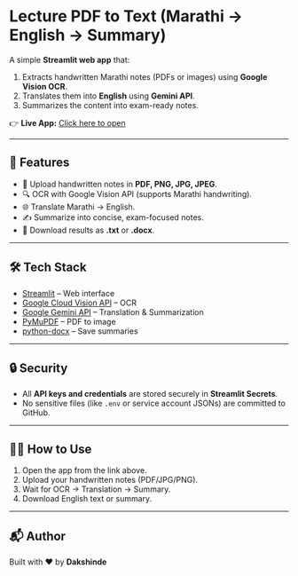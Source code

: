 # Lecture PDF to Text (Marathi → English → Summary)

A simple **Streamlit web app** that:
1. Extracts handwritten Marathi notes (PDFs or images) using **Google Vision OCR**.
2. Translates them into **English** using **Gemini API**.
3. Summarizes the content into exam-ready notes.

👉 **Live App:** [Click here to open](https://lecture-pdf-to-text-iwfqohxnbkdpz62eafhnqq.streamlit.app/)

---

## 🚀 Features
- 📄 Upload handwritten notes in **PDF, PNG, JPG, JPEG**.
- 🔍 OCR with Google Vision API (supports Marathi handwriting).
- 🌐 Translate Marathi → English.
- ✍️ Summarize into concise, exam-focused notes.
- 💾 Download results as **.txt** or **.docx**.

---

## 🛠️ Tech Stack
- [Streamlit](https://streamlit.io/) – Web interface
- [Google Cloud Vision API](https://cloud.google.com/vision) – OCR
- [Google Gemini API](https://ai.google.dev) – Translation & Summarization
- [PyMuPDF](https://pymupdf.readthedocs.io/) – PDF to image
- [python-docx](https://python-docx.readthedocs.io/) – Save summaries

---

## 🔒 Security
- All **API keys and credentials** are stored securely in **Streamlit Secrets**.
- No sensitive files (like `.env` or service account JSONs) are committed to GitHub.

---

## 👨‍💻 How to Use
1. Open the app from the link above.
2. Upload your handwritten notes (PDF/JPG/PNG).
3. Wait for OCR → Translation → Summary.
4. Download English text or summary.

---

## 📬 Author
Built with ❤️ by **Dakshinde**
